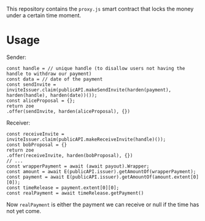 This repository contains the `proxy.js` smart contract that
locks the money under a certain time moment.

# Usage

Sender:

    const handle = // unique handle (to disallow users not having the handle to withdraw our payment)
    const data = // date of the payment  
    const sendInvite = inviteIssuer.claim(publicAPI.makeSendInvite(harden(payment), harden(handle), harden(date))());
    const aliceProposal = {};
    return zoe
    .offer(sendInvite, harden(aliceProposal), {})

Receiver:

    const receiveInvite = inviteIssuer.claim(publicAPI.makeReceiveInvite(handle)());
    const bobProposal = {}
    return zoe
    .offer(receiveInvite, harden(bobProposal), {})
    // ...
    const wrapperPayment = await (await payout).Wrapper;
    const amount = await E(publicAPI.issuer).getAmountOf(wrapperPayment);
    const payment = await E(publicAPI.issuer).getAmountOf(amount.extent[0][0]);
    const timeRelease = payment.extent[0][0];
    const realPayment = await timeRelease.getPayment()

Now `realPayment` is either the payment we can receive or null if the time has not yet come.
